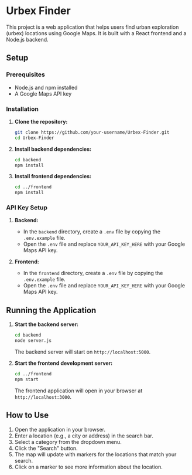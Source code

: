 # Urbex Finder

This project is a web application that helps users find urban exploration (urbex) locations using Google Maps. It is built with a React frontend and a Node.js backend.

## Setup

### Prerequisites

- Node.js and npm installed
- A Google Maps API key

### Installation

1.  **Clone the repository:**
    ```bash
    git clone https://github.com/your-username/Urbex-Finder.git
    cd Urbex-Finder
    ```

2.  **Install backend dependencies:**
    ```bash
    cd backend
    npm install
    ```

3.  **Install frontend dependencies:**
    ```bash
    cd ../frontend
    npm install
    ```

### API Key Setup

1.  **Backend:**
    -   In the `backend` directory, create a `.env` file by copying the `.env.example` file.
    -   Open the `.env` file and replace `YOUR_API_KEY_HERE` with your Google Maps API key.

2.  **Frontend:**
    -   In the `frontend` directory, create a `.env` file by copying the `.env.example` file.
    -   Open the `.env` file and replace `YOUR_API_KEY_HERE` with your Google Maps API key.

## Running the Application

1.  **Start the backend server:**
    ```bash
    cd backend
    node server.js
    ```
    The backend server will start on `http://localhost:5000`.

2.  **Start the frontend development server:**
    ```bash
    cd ../frontend
    npm start
    ```
    The frontend application will open in your browser at `http://localhost:3000`.

## How to Use

1.  Open the application in your browser.
2.  Enter a location (e.g., a city or address) in the search bar.
3.  Select a category from the dropdown menu.
4.  Click the "Search" button.
5.  The map will update with markers for the locations that match your search.
6.  Click on a marker to see more information about the location.
